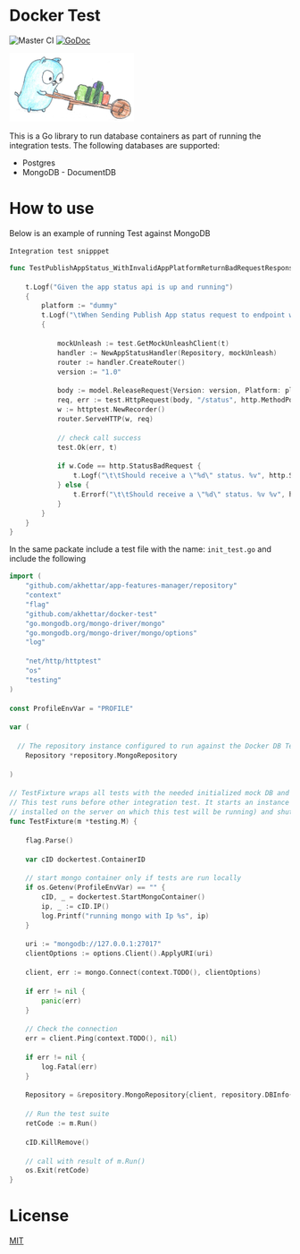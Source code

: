 # Docker Test
![Master CI](https://github.com/akhettar/docker-db/workflows/Master%20CI/badge.svg?branch=master)
[![GoDoc](https://godoc.org/github.com/akhettar/docker-db?status.svg)](https://godoc.org/github.com/akhettar/docker-db)


![hard working man](pushing-cart.png)

This is a Go library to run database containers as part of running the integration tests. The following databases are supported:

* Postgres
* MongoDB - DocumentDB

# How to use
Below is an example of running Test against MongoDB


`Integration test snipppet`

```go
func TestPublishAppStatus_WithInvalidAppPlatformReturnBadRequestResponse(t *testing.T) {

	t.Logf("Given the app status api is up and running")
	{
		platform := "dummy"
		t.Logf("\tWhen Sending Publish App status request to endpoint with unsupported platform value:  \"%s\"", platform)
		{
		
            mockUnleash := test.GetMockUnleashClient(t)
			handler := NewAppStatusHandler(Repository, mockUnleash)
			router := handler.CreateRouter()
			version := "1.0"

			body := model.ReleaseRequest{Version: version, Platform: platform}
			req, err := test.HttpRequest(body, "/status", http.MethodPost, test.ValidToken)
			w := httptest.NewRecorder()
			router.ServeHTTP(w, req)

			// check call success
			test.Ok(err, t)

			if w.Code == http.StatusBadRequest {
				t.Logf("\t\tShould receive a \"%d\" status. %v", http.StatusBadRequest, test.CheckMark)
			} else {
				t.Errorf("\t\tShould receive a \"%d\" status. %v %v", http.StatusBadRequest, test.BallotX, w.Code)
			}
		}
	}
}


```


In the same packate include a test file with the name: `init_test.go` and include the following

```go
import (
	"github.com/akhettar/app-features-manager/repository"
	"context"
	"flag"
	"github.com/akhettar/docker-test"
	"go.mongodb.org/mongo-driver/mongo"
	"go.mongodb.org/mongo-driver/mongo/options"
	"log"

	"net/http/httptest"
	"os"
	"testing"
)

const ProfileEnvVar = "PROFILE"

var (
	  
  // The repository instance configured to run against the Docker DB Test container
	Repository *repository.MongoRepository

)

// TestFixture wraps all tests with the needed initialized mock DB and fixtures
// This test runs before other integration test. It starts an instance of mongo db in the background (provided you have mongo
// installed on the server on which this test will be running) and shuts it down.
func TestFixture(m *testing.M) {

	flag.Parse()

	var cID dockertest.ContainerID

	// start mongo container only if tests are run locally
	if os.Getenv(ProfileEnvVar) == "" {
		cID, _ = dockertest.StartMongoContainer()
		ip, _ := cID.IP()
		log.Printf("running mongo with Ip %s", ip)
	}

	uri := "mongodb://127.0.0.1:27017"
	clientOptions := options.Client().ApplyURI(uri)

	client, err := mongo.Connect(context.TODO(), clientOptions)

	if err != nil {
		panic(err)
	}

	// Check the connection
	err = client.Ping(context.TODO(), nil)

	if err != nil {
		log.Fatal(err)
	}

	Repository = &repository.MongoRepository{client, repository.DBInfo{uri, repository.DefaultDBName, repository.DefaultCollection}}

	// Run the test suite
	retCode := m.Run()

	cID.KillRemove()

	// call with result of m.Run()
	os.Exit(retCode)
}

```

# License
[MIT](LICENSE)


